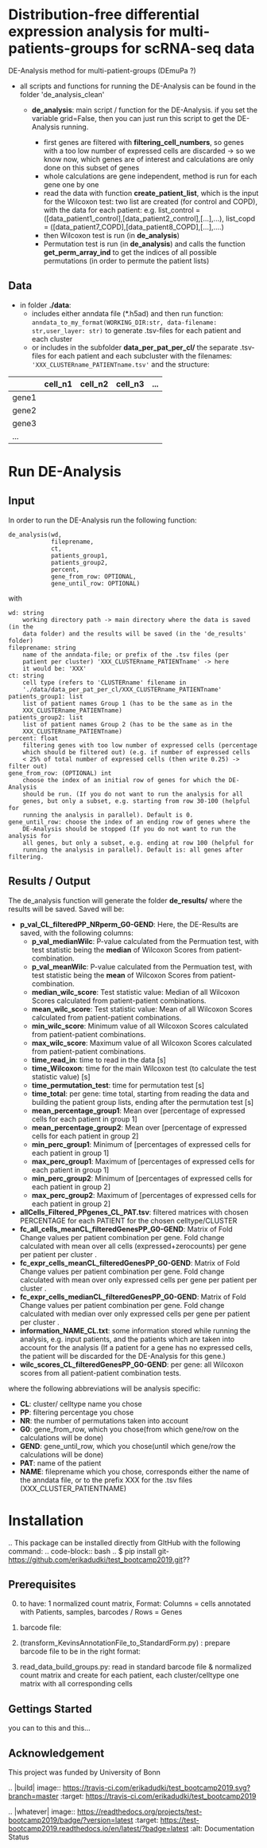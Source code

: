 Distribution-free differential expression analysis for multi-patients-groups for scRNA-seq data
================================================
DE-Analysis method for multi-patient-groups (DEmuPa ?)
- all scripts and functions for running the DE-Analysis can be found in the folder 'de_analysis_clean'

	<!--- - **run_DE_on_grid**: function to run the analysis on the clusters (extra preparation things for the cluster infrastructure,this function calls the main function *de_analysis*--->
	- **de_analysis**: main script / function for the DE-Analysis. if you set the variable grid=False, then you can just run this script to get the DE-Analysis running. 
	
		- first genes are filtered with **filtering_cell_numbers**, so genes with a too low number of expressed cells are discarded
		-> so we know now, which genes are of interest and calculations are only done on this subset of genes
		- whole calculations are gene independent, method is run for each gene one by one
		- read the data with function **create_patient_list**, which is the input for the Wilcoxon test: two list are created (for control and COPD), with the data for each patient: e.g. list_control = ([data_patient1_control],[data_patient2_control],[...],...), list_copd = ([data_patient7_COPD],[data_patient8_COPD],[...],....)
		- then Wilcoxon test is run (in **de_analysis**)
		- Permutation test is run (in **de_analysis**) and calls the function **get_perm_array_ind** to get the indices of all possible permutations (in order to permute the patient lists)
		
Data
--------------
- in folder **./data**: 
    - includes either anndata file (*.h5ad)  and then run function: `anndata_to_my_format(WORKING_DIR:str, data-filename: str,user_layer: str)` to generate .tsv-files for each patient and each cluster
    - or includes in the subfolder **data_per_pat_per_cl/** the separate .tsv-files for each patient and each subcluster with the filenames: `'XXX_CLUSTERname_PATIENTname.tsv'` and the structure: 
    
|       | cell_n1 | cell_n2 | cell_n3 | ... |
|-------|---------|---------|---------|-----|
| gene1 |         |         |         |     |
| gene2 |         |         |         |     |
| gene3 |         |         |         |     |
| ...   |         |         |         |     |

Run DE-Analysis
===============
Input
-----
In order to run the DE-Analysis run the following function:
```
de_analysis(wd,
            fileprename, 
            ct, 
            patients_group1,
            patients_group2, 
            percent, 
            gene_from_row: OPTIONAL, 
            gene_until_row: OPTIONAL)
```
with 
```
wd: string
    working directory path -> main directory where the data is saved (in the 
    data folder) and the results will be saved (in the 'de_results' folder)
fileprename: string
    name of the anndata-file; or prefix of the .tsv files (per
    patient per cluster) 'XXX_CLUSTERname_PATIENTname' -> here 
    it would be: 'XXX'
ct: string
    cell type (refers to 'CLUSTERname' filename in 
    './data/data_per_pat_per_cl/XXX_CLUSTERname_PATIENTname'
patients_group1: list
    list of patient names Group 1 (has to be the same as in the
    XXX_CLUSTERname_PATIENTname)
patients_group2: list
    list of patient names Group 2 (has to be the same as in the
    XXX_CLUSTERname_PATIENTname)
percent: float
    filtering genes with too low number of expressed cells (percentage
    which should be filtered out) (e.g. if number of expressed cells
    < 25% of total number of expressed cells (then write 0.25) -> filter out)
gene_from_row: (OPTIONAL) int
    choose the index of an initial row of genes for which the DE-Analysis 
    should be run. (If you do not want to run the analysis for all 
    genes, but only a subset, e.g. starting from row 30-100 (helpful for 
    running the analysis in parallel). Default is 0.
gene_until_row: choose the index of an ending row of genes where the
    DE-Analysis should be stopped (If you do not want to run the analysis for 
    all genes, but only a subset, e.g. ending at row 100 (helpful for 
    running the analysis in parallel). Default is: all genes after filtering.
```
Results / Output
----------------
The de_analysis function will generate the folder **de_results/** where the results will be saved. 
Saved will be:
- **p_val_CL_filteredPP_NRperm_G0-GEND**: Here, the DE-Results are saved, with the following columns:
    - **p_val_medianWilc**: P-value calculated from the Permuation test, with test statistic being the **median** of Wilcoxon Scores from patient-combination. 
    - **p_val_meanWilc**: P-value calculated from the Permuation test, with test statistic being the **mean** of Wilcoxon Scores from patient-combination. 
    - **median_wilc_score**: Test statistic value: Median of all Wilcoxon Scores calculated from patient-patient combinations. 
    - **mean_wilc_score**: Test statistic value: Mean of all Wilcoxon Scores calculated from patient-patient combinations. 
    - **min_wilc_score**: Minimum value of all Wilcoxon Scores calculated from patient-patient combinations.
    - **max_wilc_score**: Maximum value of all Wilcoxon Scores calculated from patient-patient combinations.
    - **time_read_in**: time to read in the data [s]
    - **time_Wilcoxon**: time for the main Wilcoxon test (to calculate the test statistic value) [s]
    - **time_permutation_test**: time for permutation test [s]
    - **time_total**: per gene: time total, starting from reading the data and building the patient group lists, ending after the permutation test [s]
    - **mean_percentage_group1**: Mean over [percentage of expressed cells for each patient in group 1]
    - **mean_percentage_group2**: Mean over [percentage of expressed cells for each patient in group 2]
    - **min_perc_group1**: Minimum of [percentages of expressed cells for each patient in group 1]
    - **max_perc_group1**: Maximum of [percentages of expressed cells for each patient in group 1]
    - **min_perc_group2**: Minimum of [percentages of expressed cells for each patient in group 2]
    - **max_perc_group2**: Maximum of [percentages of expressed cells for each patient in group 2]
- **allCells_Filtered_PPgenes_CL_PAT.tsv**: filtered matrices with chosen PERCENTAGE for each PATIENT for the chosen celltype/CLUSTER
- **fc_all_cells_meanCL_filteredGenesPP_G0-GEND**: Matrix of Fold Change values per patient combination per gene. Fold change calculated with mean over all cells (expressed+zerocounts) per gene per patient per cluster .
- **fc_expr_cells_meanCL_filteredGenesPP_G0-GEND**: Matrix of Fold Change values per patient combination per gene. Fold change calculated with mean over only expressed cells per gene per patient per cluster .
- **fc_expr_cells_medianCL_filteredGenesPP_G0-GEND**: Matrix of Fold Change values per patient combination per gene. Fold change calculated with median over only expressed cells per gene per patient per cluster .
- **information_NAME_CL.txt**: some information stored while running the analysis, e.g. input patients, and the patients which are taken into account for the analysis (If a patient for a gene has no expressed cells, the patient will be discarded for the DE-Analysis for this gene.)
- **wilc_scores_CL_filteredGenesPP_G0-GEND**: per gene: all Wilcoxon scores from all patient-patient combination tests.

where the following abbreviations will be analysis specific:
- **CL**: cluster/ celltype name you chose
- **PP**: filtering percentage you chose
- **NR**: the number of permutations taken into account
- **G0**: gene_from_row, which you chose(from which gene/row on the calculations will be done)
- **GEND**: gene_until_row, which you chose(until which gene/row the calculations will be done)
- **PAT**: name of the patient
- **NAME**: fileprename which you chose, corresponds either the name of the anndata file, or to the prefix XXX for the .tsv files (XXX_CLUSTER_PATIENTNAME) 

Installation
============
.. 
	This package can be installed directly from GItHub with the following command:
	.. code-block:: bash
..
	$ pip install git-https://github.com/erikadudki/test_bootcamp2019.git??

Prerequisites
-------------
0) to have: 1 normalized count matrix, Format:  Columns = cells annotated with Patients, samples, barcodes / 
						Rows = Genes 
1) barcode file: 

2) (transform_KevinsAnnotationFile_to_StandardForm.py) : prepare barcode file to be in the right format: 

3) read_data_build_groups.py: read in standard barcode file & normalized count matrix and create for each patient, each cluster/celltype one matrix with all corresponding cells 

Gettings Started
----------------
you can to this and this...

Acknowledgement
---------------
This project was funded by University of Bonn

.. |build| image:: https://travis-ci.com/erikadudki/test_bootcamp2019.svg?branch=master
    :target: https://travis-ci.com/erikadudki/test_bootcamp2019

.. |whatever| image:: https://readthedocs.org/projects/test-bootcamp2019/badge/?version=latest
    :target: https://test-bootcamp2019.readthedocs.io/en/latest/?badge=latest
    :alt: Documentation Status
